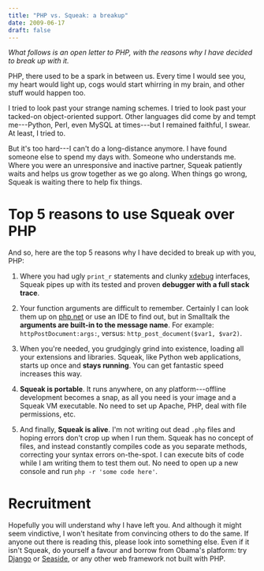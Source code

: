 ```yaml
---
title: "PHP vs. Squeak: a breakup"
date: 2009-06-17
draft: false
---
```


*What follows is an open letter to PHP, with the reasons why I have decided to break up with it.*

PHP, there used to be a spark in between us.  Every time I would see you, my heart would light up, cogs would start whirring in my brain, and other stuff would happen too.

I tried to look past your strange naming schemes.  I tried to look past your tacked-on object-oriented support.  Other languages did come by and tempt me---Python, Perl, even MySQL at times---but I remained faithful, I swear.  At least, I tried to.

But it's too hard---I can't do a long-distance anymore.  I have found someone else to spend my days with.  Someone who understands me.  Where you were an unresponsive and inactive partner, Squeak patiently waits and helps us grow together as we go along.  When things go wrong, Squeak is waiting there to help fix things.

# Top 5 reasons to use Squeak over PHP

And so, here are the top 5 reasons why I have decided to break up with you, PHP:

1. Where you had ugly `print_r` statements and clunky [xdebug](http://xdebug.org/) interfaces, Squeak pipes up with its tested and proven **debugger with a full stack trace**.

2. Your function arguments are difficult to remember.  Certainly I can look them up on [php.net](http://php.net) or use an IDE to find out, but in Smalltalk the **arguments are built-in to the message name**.  For example: `httpPostDocument:args:`, versus: `http_post_document($var1, $var2)`.

3. When you're needed, you grudgingly grind into existence, loading all your extensions and libraries.  Squeak, like Python web applications, starts up once and **stays running**.  You can get fantastic speed increases this way.

4. **Squeak is portable**.  It runs anywhere, on any platform---offline development becomes a snap, as all you need is your image and a Squeak VM executable.  No need to set up Apache, PHP, deal with file permissions, etc.

5. And finally, **Squeak is alive**.  I'm not writing out dead `.php` files and hoping errors don't crop up when I run them.  Squeak has no concept of files, and instead constantly compiles code as you separate methods, correcting your syntax errors on-the-spot.  I can execute bits of code while I am writing them to test them out.  No need to open up a new console and run `php -r 'some code here'`.

# Recruitment

Hopefully you will understand why I have left you.  And although it might seem vindictive, I won't hesitate from convincing others to do the same.  If anyone out there is reading this, please look into something else.  Even if it isn't Squeak, do yourself a favour and borrow from Obama's platform: try [Django](http://django.com/) or [Seaside](http://seaside.net/), or any other web framework not built with PHP.
